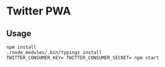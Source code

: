 # Twitter PWA

## Usage

```
npm install
./node_modules/.bin/typings install
TWITTER_CONSUMER_KEY= TWITTER_CONSUMER_SECRET= npm start
```
